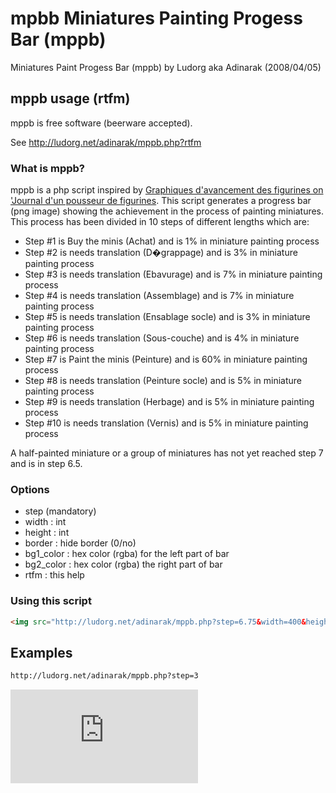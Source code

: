 # mpbb Miniatures Painting Progess Bar (mppb)

Miniatures Paint Progess Bar (mppb) by Ludorg aka Adinarak (2008/04/05)

## mppb usage (rtfm)

mppb is free software (beerware accepted).

See http://ludorg.net/adinarak/mppb.php?rtfm

### What is mppb?

mppb is a php script inspired by [Graphiques d'avancement des figurines on 'Journal d'un pousseur de figurines](http://poussefigs.canalblog.com/archives/2005/12/10/1093251.html). This script generates a progress bar (png image) showing the achievement in the process of painting miniatures. This process has been divided in 10 steps of different lengths which are: 

- Step #1 is Buy the minis (Achat) and is 1% in miniature painting process
- Step #2 is needs translation (D�grappage) and is 3% in miniature painting process
- Step #3 is needs translation (Ebavurage) and is 7% in miniature painting process
- Step #4 is needs translation (Assemblage) and is 7% in miniature painting process
- Step #5 is needs translation (Ensablage socle) and is 3% in miniature painting process
- Step #6 is needs translation (Sous-couche) and is 4% in miniature painting process
- Step #7 is Paint the minis (Peinture) and is 60% in miniature painting process
- Step #8 is needs translation (Peinture socle) and is 5% in miniature painting process
- Step #9 is needs translation (Herbage) and is 5% in miniature painting process
- Step #10 is needs translation (Vernis) and is 5% in miniature painting process

A half-painted miniature or a group of miniatures has not yet reached step 7 and is in step 6.5.

### Options

- step (mandatory)
- width : int
- height : int
- border : hide border (0/no)
- bg1_color : hex color (rgba) for the left part of bar
- bg2_color : hex color (rgba) the right part of bar
- rtfm : this help

### Using this script

```html
<img src="http://ludorg.net/adinarak/mppb.php?step=6.75&width=400&height=20">
```

## Examples

```html
http://ludorg.net/adinarak/mppb.php?step=3
```

![](http://ludorg.net/adinarak/mppb.php?step=3)

